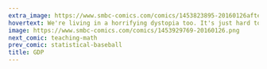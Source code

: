 ```yaml
---
extra_image: https://www.smbc-comics.com/comics/1453823895-20160126after.png
hovertext: We're living in a horrifying dystopia too. It's just hard to tell from the inside.
image: https://www.smbc-comics.com/comics/1453929769-20160126.png
next_comic: teaching-math
prev_comic: statistical-baseball
title: GDP
---
```


